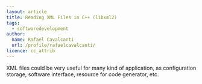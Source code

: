 ```yaml
---
layout: article
title: Reading XML Files in C++ (libxml2)
tags:
  - softwaredevelopment
author:
  name: Rafael Cavalcanti
  url: /profile/rafaelcavalcanti/
licence: cc_attrib
---
```


XML files could be very useful for many kind of application, as configuration storage, software interface, resource for code generator, etc. 
